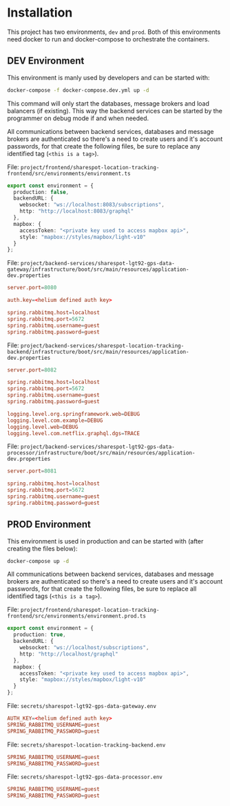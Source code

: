 # Installation

This project has two environments, `dev` and `prod`.
Both of this environments need docker to run and docker-compose to orchestrate the containers.

## DEV Environment

This environment is manly used by developers and can be started with:

``` sh
docker-compose -f docker-compose.dev.yml up -d
```

This command will only start the databases, message brokers and load balancers (if existing).
This way the backend services can be started by the programmer on debug mode if and when needed.

All communications between backend services, databases and message brokers are authenticated so there's a need to create users and it's account passwords, for that create the following files, be sure to replace any identified tag (`<this is a tag>`).

File: `project/frontend/sharespot-location-tracking-frontend/src/environments/environment.ts`

```ts
export const environment = {
  production: false,
  backendURL: {
    websocket: "ws://localhost:8083/subscriptions",
    http: "http://localhost:8083/graphql"
  },
  mapbox: {
    accessToken: "<private key used to access mapbox api>",
    style: "mapbox://styles/mapbox/light-v10"
  }
};
```

File: `project/backend-services/sharespot-lgt92-gps-data-gateway/infrastructure/boot/src/main/resources/application-dev.properties`

``` conf
server.port=8080

auth.key=<helium defined auth key>

spring.rabbitmq.host=localhost
spring.rabbitmq.port=5672
spring.rabbitmq.username=guest
spring.rabbitmq.password=guest
```

File: `project/backend-services/sharespot-location-tracking-backend/infrastructure/boot/src/main/resources/application-dev.properties`

``` conf
server.port=8082

spring.rabbitmq.host=localhost
spring.rabbitmq.port=5672
spring.rabbitmq.username=guest
spring.rabbitmq.password=guest

logging.level.org.springframework.web=DEBUG
logging.level.com.example=DEBUG
logging.level.web=DEBUG
logging.level.com.netflix.graphql.dgs=TRACE
```

File: `project/backend-services/sharespot-lgt92-gps-data-processor/infrastructure/boot/src/main/resources/application-dev.properties`

``` conf
server.port=8081

spring.rabbitmq.host=localhost
spring.rabbitmq.port=5672
spring.rabbitmq.username=guest
spring.rabbitmq.password=guest
```

## PROD Environment

This environment is used in production and can be started with (after creating the files below):

``` sh
docker-compose up -d
```

All communications between backend services, databases and message brokers are authenticated so there's a need to create users and it's account passwords, for that create the following files, be sure to replace all identified tags (`<this is a tag>`).

File: `project/frontend/sharespot-location-tracking-frontend/src/environments/environment.prod.ts`

``` ts
export const environment = {
  production: true,
  backendURL: {
    websocket: "ws://localhost/subscriptions",
    http: "http://localhost/graphql"
  },
  mapbox: {
    accessToken: "<private key used to access mapbox api>",
    style: "mapbox://styles/mapbox/light-v10"
  }
};
```

File: `secrets/sharespot-lgt92-gps-data-gateway.env`

``` conf
AUTH_KEY=<helium defined auth key>
SPRING_RABBITMQ_USERNAME=guest
SPRING_RABBITMQ_PASSWORD=guest
```

File: `secrets/sharespot-location-tracking-backend.env`

``` conf
SPRING_RABBITMQ_USERNAME=guest
SPRING_RABBITMQ_PASSWORD=guest
```

File: `secrets/sharespot-lgt92-gps-data-processor.env`

``` conf
SPRING_RABBITMQ_USERNAME=guest
SPRING_RABBITMQ_PASSWORD=guest
```
